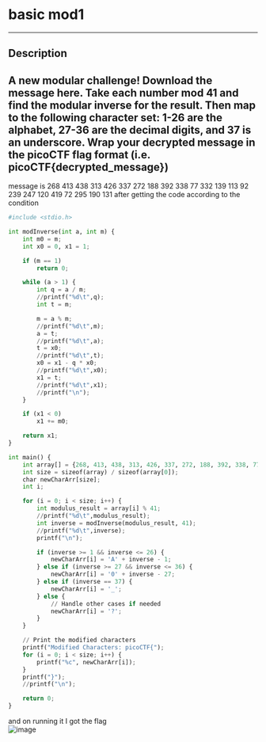 # basic mod1
---
## Description
A new modular challenge!
Download the message here.
Take each number mod 41 and find the modular inverse for the result. Then map to the following character set: 1-26 are the alphabet, 27-36 are the decimal digits, and 37 is an underscore.
Wrap your decrypted message in the picoCTF flag format (i.e. picoCTF{decrypted_message})
---
message is 268 413 438 313 426 337 272 188 392 338 77 332 139 113 92 239 247 120 419 72 295 190 131
after getting the code according to the condition
```python 
#include <stdio.h>

int modInverse(int a, int m) {
    int m0 = m;
    int x0 = 0, x1 = 1;

    if (m == 1)
        return 0;

    while (a > 1) {
        int q = a / m;
        //printf("%d\t",q);
        int t = m;

        m = a % m;
        //printf("%d\t",m);
        a = t;
        //printf("%d\t",a);
        t = x0;
        //printf("%d\t",t);
        x0 = x1 - q * x0;
        //printf("%d\t",x0);
        x1 = t;
        //printf("%d\t",x1);
        //printf("\n");
    }

    if (x1 < 0)
        x1 += m0;

    return x1;
}

int main() {
    int array[] = {268, 413, 438, 313, 426, 337, 272, 188, 392, 338, 77, 332, 139, 113, 92, 239, 247, 120, 419, 72, 295, 190, 131};
    int size = sizeof(array) / sizeof(array[0]);
    char newCharArr[size];
    int i;

    for (i = 0; i < size; i++) {
        int modulus_result = array[i] % 41;
        //printf("%d\t",modulus_result);
        int inverse = modInverse(modulus_result, 41);
        //printf("%d\t",inverse);
        printf("\n");

        if (inverse >= 1 && inverse <= 26) {
            newCharArr[i] = 'A' + inverse - 1;
        } else if (inverse >= 27 && inverse <= 36) {
            newCharArr[i] = '0' + inverse - 27;
        } else if (inverse == 37) {
            newCharArr[i] = '_';
        } else {
            // Handle other cases if needed
            newCharArr[i] = '?';
        }
    }

    // Print the modified characters
    printf("Modified Characters: picoCTF{");
    for (i = 0; i < size; i++) {
        printf("%c", newCharArr[i]);
    }
    printf("}");
    //printf("\n");

    return 0;
}
```
and on running it I got the flag\
![image](https://github.com/Bg652/ctf/assets/144695497/6d2ee7a0-d559-474a-8c36-e07f2c64cfa7)
